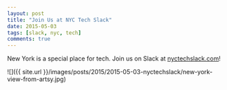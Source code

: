```yaml
---
layout: post
title: "Join Us at NYC Tech Slack"
date: 2015-05-03
tags: [slack, nyc, tech]
comments: true
---
```

New York is a special place for tech. Join us on Slack at [nyctechslack.com](http://www.nyctechslack.com)!

![]({{ site.url }}/images/posts/2015/2015-05-03-nyctechslack/new-york-view-from-artsy.jpg)


